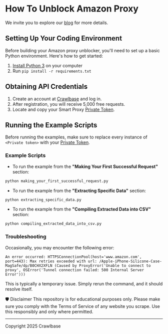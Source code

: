 # How To Unblock Amazon Proxy

We invite you to explore our [blog](https://crawlbase.com/blog/how-to-unblock-amazon-with-smart-proxy/?utm_source=github&utm_medium=referral&utm_campaign=scraperhub&ref=gh_scraperhub) for more details.

## Setting Up Your Coding Environment

Before building your Amazon proxy unblocker, you'll need to set up a basic Python environment. Here's how to get started:

1. [Install Python 3](https://kinsta.com/knowledgebase/install-python/#how-to-install-python) on your computer
2. Run `pip install -r requirements.txt`

## Obtaining API Credentials

1. Create an account at [Crawlbase](https://crawlbase.com/signup) and log in.
2. After registration, you will receive 5,000 free requests.
3. Locate and copy your Smart Proxy [Private Token](https://crawlbase.com/dashboard/account/docs).

## Running the Example Scripts

Before running the examples, make sure to replace every instance of `<Private token>` with your [Private Token](https://crawlbase.com/dashboard/account/docs).

### Example Scripts

- To run the example from the **"Making Your First Successful Request"** section:

```bash
python making_your_first_successful_request.py
```

- To run the example from the **"Extracting Specific Data"** section:

```bash
python extracting_specific_data.py
```

- To run the example from the **"Compiling Extracted Data into CSV"** section:

```bash
python compiling_extracted_data_into_csv.py
```

### Troubleshooting

Occasionally, you may encounter the following error:

```
An error occurred: HTTPSConnectionPool(host='www.amazon.com', port=443): Max retries exceeded with url: /Apple-iPhone-Silicone-Case-MagSafe/dp/B0CHX2XFLN (Caused by ProxyError('Unable to connect to proxy', OSError('Tunnel connection failed: 500 Internal Server Error')))
```

This is typically a temporary issue. Simply rerun the command, and it should resolve itself.

🛡 Disclaimer
This repository is for educational purposes only. Please make sure you comply with the Terms of Service of any website you scrape. Use this responsibly and only where permitted.

---

Copyright 2025 Crawlbase
